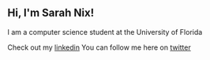 ## Hi, I'm Sarah Nix!

I am a computer science student at the University of Florida

Check out my [linkedin](www.linkedin.com/in/sarah-nix-8567871b5)
You can follow me here on [twitter](https://twitter.com/sarahknix)
